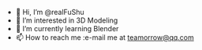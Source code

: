 - 👋 Hi, I’m @realFuShu
- 👀 I’m interested in 3D Modeling
- 🌱 I’m currently learning Blender
- 📫 How to reach me :e-mail me at teamorrow@qq.com

<!---
realFuShu/realFuShu is a ✨ special ✨ repository because its `README.md` (this file) appears on your GitHub profile.
You can click the Preview link to take a look at your changes.
--->
